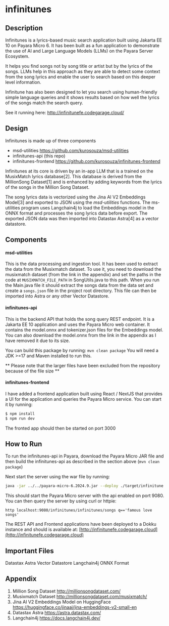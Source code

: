 # infinitunes

## Description

Infinitunes is a lyrics-based music search application built using Jakarta EE 10 on Payara Micro 6. It has been built as a fun application to demonstrate the use of AI and Large Language Models (LLMs) on the Payara Server Ecosystem.

It helps you find songs not by song title or artist but by the lyrics of the songs. LLMs help in this approach as they are able to detect some context from the song lyrics and enable the user to search based on this deeper level information.

Infinitune has also been designed to let you search using human-friendly simple language queries and it shows results based on how well the lyrics of the songs match the search query.

See it running here: http://infinitunefe.codegarage.cloud/

## Design
Infinitunes is made up of three components
- msd-utilities https://github.com/kurosouza/msd-utilities
- infinitunes-api (this repo)
- infinitunes-frontend https://github.com/kurosouza/infinitunes-frontend

Infinitunes at its core is driven by an in-app LLM that is a trained on the MusixMatch lyrics database[2]. This database is derived from the MillionSong Dataset[1] and is enhanced by adding keywords from the lyrics of the songs in the Million Song Dataset.

The song lyrics data is vectorized using the Jina AI V2 Embeddings Model[3] and exported to JSON using the *msd-utilities* functions. The ms-utilities program uses Langchain4j to load the Embeddings model in the ONNX format and processes the song lyrics data before export. The exported JSON data was then imported into Datastax Astra[4] as a vector datastore.

## Components

#### msd-utilities
This is the data processing and ingestion tool. It has been used to extract the data from the Musixmatch dataset. To use it, you need to download the musixmatch dataset (from the link in the appendix) and set the paths in the code at `MUSIXMATCH_FILE_PATH` in SongUtils.java to this path. When you run the Main.java file it should extract the songs data from the data set and create a `songs.json` file in the project root directory. This file can then be imported into Astra or any other Vector Datastore.

#### infinitunes-api
This is the backend API that holds the song query REST endpoint. It is a Jakarta EE 10 application and uses the Payara Micro web container. It contains the model.onnx and tokenizer.json files for the Embeddings model. You can also download the model.onnx from the link in the appendix as I have removed it due to its size. 

You can build this package by running:
``` mvn clean package ```
You will need a JDK >=17 and Maven installed to run this.

** Please note that the larger files have been excluded from the repository because of the file size **

#### infinitunes-frontend
I have added a frontend application built using React / NextJS that provides a UI for the application and queries the Payara Micro service. You can start it by running:
```sh
$ npm install
$ npm run dev
```
The fronted app should then be started on port 3000

## How to Run
To run the infinitunes-api in Payara, download the Payara Micro JAR file and then build the infinitunes-api as described in the section above (`mvn clean package`)

Next start the server using the war file by running:
```sh
java -jar ../../payara-micro-6.2024.9.jar --deploy ./target/infinitune.war --nohazelcast --contextroot / --port 9080
```
This should start the Payara Micro server with the api enabled on port 9080. You can then query the server by using curl or httpie:
```
http localhost:9080/infinitunes/infinitunes/songs q=='famous love songs'
```
The REST API and Frontend applications have been deployed to a Dokku instance and should is available at: [http://infinitunefe.codegarage.cloud](http://infinitunefe.codegarage.cloud)

## Important Files

Datastax Astra Vector Datastore
Langchain4j
ONNX Format

## Appendix
1. Million Song Dataset http://millionsongdataset.com/ 
2. Musixmatch Dataset http://millionsongdataset.com/musixmatch/
3. Jina AI V2 Embeddings Model on HuggingFace https://huggingface.co/jinaai/jina-embeddings-v2-small-en
4. Datastax Astra https://astra.datastax.com/
5. Langchain4j https://docs.langchain4j.dev/
